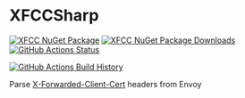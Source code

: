 # XFCCSharp

[![XFCC NuGet Package](https://img.shields.io/nuget/v/XFCC.svg)](https://www.nuget.org/packages/XFCC/) [![XFCC NuGet Package Downloads](https://img.shields.io/nuget/dt/XFCC)](https://www.nuget.org/packages/XFCC) [![GitHub Actions Status](https://github.com/logandavies181/XFCCSharp/workflows/Build/badge.svg?branch=main)](https://github.com/logandavies181/XFCCSharp/actions)

[![GitHub Actions Build History](https://buildstats.info/github/chart/logandavies181/XFCCSharp?branch=main&includeBuildsFromPullRequest=false)](https://github.com/logandavies181/XFCCSharp/actions)


Parse [X-Forwarded-Client-Cert](https://www.envoyproxy.io/docs/envoy/latest/configuration/http/http_conn_man/headers#x-forwarded-client-cert) headers from Envoy
